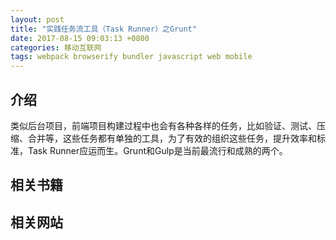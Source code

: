 ```yaml
---
layout: post
title: "实践任务流工具（Task Runner）之Grunt"
date: 2017-08-15 09:03:13 +0800
categories: 移动互联网
tags: webpack browserify bundler javascript web mobile
---
```


## 介绍

类似后台项目，前端项目构建过程中也会有各种各样的任务，比如验证、测试、压缩、合并等，这些任务都有单独的工具，为了有效的组织这些任务，提升效率和标准，Task Runner应运而生。Grunt和Gulp是当前最流行和成熟的两个。

## 相关书籍



## 相关网站

